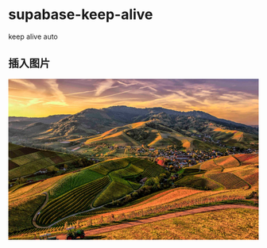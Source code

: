 # supabase-keep-alive

keep alive auto


## 插入图片

![](https://raw.githubusercontent.com/ddnbb/picbed/main/img/20250708005348228.png)
